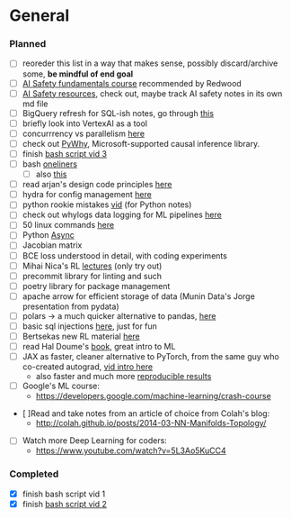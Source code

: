 # General

### Planned

- [ ] reoreder this list in a way that makes sense, possibly discard/archive some, **be mindful of end goal**
- [ ] [AI Safety fundamentals course](https://www.eacambridge.org/agi-safety-fundamentals) recommended by Redwood
- [ ] [AI Safety resources](https://www.aisafetysupport.org/resources/lots-of-links), check out, maybe track AI safety notes in its own md file
- [ ] BigQuery refresh for SQL-ish notes, go through [this](https://codingisforlosers.com/learn-bigquery-sql/)
- [ ] briefly look into VertexAI as a tool
- [ ] concurrrency vs parallelism [here](https://www.youtube.com/watch?v=l_9PchV6PIc)
- [ ] check out [PyWhy](https://github.com/py-why/), Microsoft-supported causal inference library.
- [ ] finish [bash script vid 3](https://www.youtube.com/watch?v=9aD59kA_P1M&list=PLTXMX1FE5Hj7QDc8R1GyaNucSI3aH-Sp5&index=3&ab_channel=JoeCollins)
- [ ] bash [oneliners](https://github.com/onceupon/Bash-Oneliner)
  - [ ] also [this](https://www.youtube.com/watch?v=7qd5sqazD7k&ab_channel=NetworkChuck)
- [ ] read arjan's design code principles [here](https://www.arjancodes.com/designguide)
- [ ] hydra for config management [here](https://youtu.be/tEsPyYnzt8s?t=543)
- [ ] python rookie mistakes [vid](https://www.youtube.com/watch?v=qUeud6DvOWI) (for Python notes)
- [ ] check out whylogs data logging for ML pipelines [here](https://github.com/whylabs/whylogs/blob/mainline/python/examples/basic/Getting_Started.ipynb)
- [ ] 50 linux commands [here](https://www.youtube.com/watch?v=ZtqBQ68cfJc&ab_channel=freeCodeCamp.org)
- [ ] Python [Async](https://www.youtube.com/watch?v=2IW-ZEui4h4)
- [ ] Jacobian matrix
- [ ] BCE loss understood in detail, with coding experiments
- [ ] Mihai Nica's RL [lectures](https://www.youtube.com/watch?v=C8uRVZiQBXM&list=PLOpo-gE90mdty9q7yGkbVAOXRm00aceE_&index=1&ab_channel=MihaiNica) (only try out)
- [ ] precommit library for linting and such
- [ ] poetry library for package management
- [ ] apache arrow for efficient storage of data (Munin Data's Jorge presentation from pydata)
- [ ] polars -> a much quicker alternative to pandas, [here](https://github.com/pola-rs/polars)
- [ ] basic sql injections [here](https://www.youtube.com/watch?v=WXQDruIyPGE&ab_channel=LoiLiangYang), just for fun
- [ ] Bertsekas new RL material [here](http://web.mit.edu/dimitrib/www/RLbook.html)
- [ ] read Hal Doume's [book](http://ciml.info/dl/v0_99/ciml-v0_99-all.pdf), great intro to ML
- [ ] JAX as faster, cleaner alternative to PyTorch, from the same guy who co-created autograd, [vid intro here](https://www.youtube.com/watch?v=xFtctq75WaE&t=1s&ab_channel=FieldsInstitute)
  - also faster and much more [reproducible results](https://www.youtube.com/watch?v=5eUSmJvK8WA)
- [ ] Google's ML course:
	- https://developers.google.com/machine-learning/crash-course
- [ ]Read and take notes from an article of choice from Colah's blog:
	- http://colah.github.io/posts/2014-03-NN-Manifolds-Topology/
- [ ] Watch more Deep Learning for coders:
	- https://www.youtube.com/watch?v=5L3Ao5KuCC4

### Completed

- [x] finish bash script vid 1
- [x] finish [bash script vid 2](https://www.youtube.com/watch?v=6W8sAWakcxY&list=PLTXMX1FE5Hj7QDc8R1GyaNucSI3aH-Sp5&index=2&ab_channel=JoeCollins)